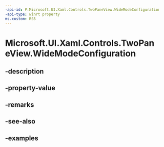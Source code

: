 ```yaml
---
-api-id: P:Microsoft.UI.Xaml.Controls.TwoPaneView.WideModeConfiguration
-api-type: winrt property
ms.custom: RS5
---
```


<!-- Property syntax.
public TwoPaneViewWideModeConfiguration WideModeConfiguration { get;  set; }
-->

# Microsoft.UI.Xaml.Controls.TwoPaneView.WideModeConfiguration

## -description

## -property-value

## -remarks

## -see-also

## -examples

